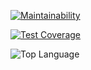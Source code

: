 

[![Maintainability](https://api.codeclimate.com/v1/badges/43c325da1c0070009c57/maintainability)](https://codeclimate.com/github/zhukoff-av/keksobooking/maintainability)

[![Test Coverage](https://api.codeclimate.com/v1/badges/43c325da1c0070009c57/test_coverage)](https://codeclimate.com/github/zhukoff-av/keksobooking/test_coverage)

![Top Language](https://img.shields.io/github/languages/top/zhukoff-av/keksobooking)
